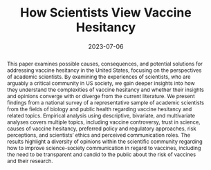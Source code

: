 ---
title: "How Scientists View Vaccine Hesitancy"
date: 2023-07-06
publishDate: 2023-07-06
authors: ["Eric W. Welch, Timothy P. Johnson, Tipeng Chen, Jinghuan Ma, Shaika Islam, Lesley Forst Michalegko, Mattia Caldarulo, and Ashlee Frandell"]
publication_types: ["2"]
abstract: "This paper examines possible causes, consequences, and potential solutions for addressing vaccine hesitancy in the United States, focusing on the perspectives of academic scientists. By examining the experiences of scientists, who are arguably a critical community in US society, we gain deeper insights into how they understand the complexities of vaccine hesitancy and whether their insights and opinions converge with or diverge from the current literature. We present findings from a national survey of a representative sample of academic scientists from the fields of biology and public health regarding vaccine hesitancy and related topics. Empirical analysis using descriptive, bivariate, and multivariate analyses covers multiple topics, including vaccine controversy, trust in science, causes of vaccine hesitancy, preferred policy and regulatory approaches, risk perceptions, and scientists’ ethics and perceived communication roles. The results highlight a diversity of opinions within the scientific community regarding how to improve science-society communication in regard to vaccines, including the need to be transparent and candid to the public about the risk of vaccines and their research."
featured: true
publication: "*Vaccines* 2023, 11(7), 1208"
links: 
- name: Open Access PDF
  url: Welch2023.pdf 
- name: Journal Site
  url: https://doi.org/10.3390/vaccines11071208
---